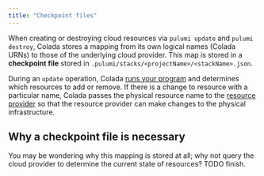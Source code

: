 ```yaml
---
title: "Checkpoint files"
---
```


When creating or destroying cloud resources via `pulumi update` and `pulumi destroy`, Colada stores a mapping from its own logical names (Colada URNs) to those of the underlying cloud provider. This map is stored in a **checkpoint file** stored in `.pulumi/stacks/<projectName>/<stackName>.json`. 

During an `update` operation, Colada [runs your program](./programming-model.html) and determines which resources to add or remove. If there is a change to resource with a particular name, Colada passes the physical resource name to the [resource provider](./providers.html) so that the resource provider can make changes to the physical infrastructure.  

## Why a checkpoint file is necessary

You may be wondering why this mapping is stored at all; why not query the cloud provider to determine the current state of resources? TODO finish.

<!-- 

Raw notes

provider creates the resource with a target identity. Pulumi doesn't care about the physical identity, the provider is what does.

id property is what the terraform provider has decided (up to individual resource) what is the ID. e.g., it can be ARN, but can't always

this is all opaque to pulumi

checkpoint file is mapping from pulumi names to resource provider understood IDs

 -->